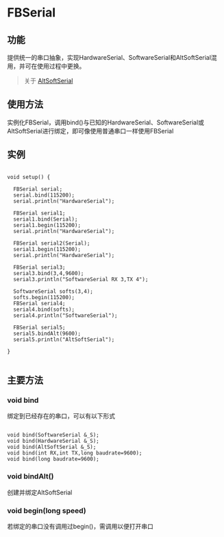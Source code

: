 # FBSerial

## 功能
提供统一的串口抽象，实现HardwareSerial、SoftwareSerial和AltSoftSerial混用，并可在使用过程中更换。

> 关于 [AltSoftSerial](https://github.com/PaulStoffregen/AltSoftSerial)

## 使用方法

实例化FBSerial，调用bind()与已知的HardwareSerial、SoftwareSerial或AltSoftSerial进行绑定，即可像使用普通串口一样使用FBSerial

## 实例

```

void setup() {

  FBSerial serial;
  serial.bind(115200);
  serial.println("HardwareSerial");

  FBSerial serial1;
  serial1.bind(Serial);
  serial1.begin(115200);
  serial.println("HardwareSerial");

  FBSerial serial2(Serial);
  serial1.begin(115200);
  serial.println("HardwareSerial");

  FBSerial serial3;
  serial3.bind(3,4,9600);
  serial3.println("SoftwareSerial RX 3,TX 4");

  SoftwareSerial softs(3,4);
  softs.begin(115200);
  FBSerial serial4;
  serial4.bind(softs);
  serial4.println("SoftwareSerial");

  FBSerial serial5;
  serial5.bindAlt(9600);
  serial5.println("AltSoftSerial");

}


```

## 主要方法

### void bind

绑定到已经存在的串口，可以有以下形式
```

void bind(SoftwareSerial &_S);
void bind(HardwareSerial &_S);
void bind(AltSoftSerial &_S);
void bind(int RX,int TX,long baudrate=9600);
void bind(long baudrate=9600);

```
### void bindAlt()

创建并绑定AltSoftSerial

### void begin(long speed)

若绑定的串口没有调用过begin()，需调用以便打开串口
